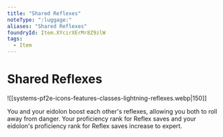 ```yaml
---
title: "Shared Reflexes"
noteType: ":luggage:"
aliases: "Shared Reflexes"
foundryId: Item.XYcirXErMr8Z9zlW
tags:
  - Item
---
```


# Shared Reflexes
![[systems-pf2e-icons-features-classes-lightning-reflexes.webp|150]]

You and your eidolon boost each other's reflexes, allowing you both to roll away from danger. Your proficiency rank for Reflex saves and your eidolon's proficiency rank for Reflex saves increase to expert.

